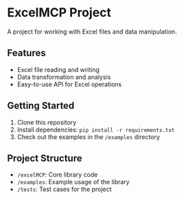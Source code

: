 # ExcelMCP Project

A project for working with Excel files and data manipulation.

## Features

- Excel file reading and writing
- Data transformation and analysis
- Easy-to-use API for Excel operations

## Getting Started

1. Clone this repository
2. Install dependencies: `pip install -r requirements.txt`
3. Check out the examples in the `/examples` directory

## Project Structure

- `/excelMCP`: Core library code
- `/examples`: Example usage of the library
- `/tests`: Test cases for the project